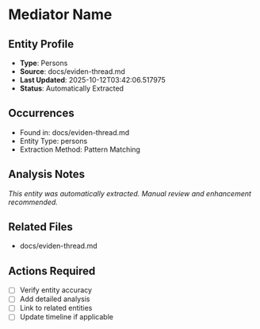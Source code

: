 # Mediator Name

## Entity Profile
- **Type**: Persons
- **Source**: docs/eviden-thread.md
- **Last Updated**: 2025-10-12T03:42:06.517975
- **Status**: Automatically Extracted

## Occurrences
- Found in: docs/eviden-thread.md
- Entity Type: persons
- Extraction Method: Pattern Matching

## Analysis Notes
*This entity was automatically extracted. Manual review and enhancement recommended.*

## Related Files
- docs/eviden-thread.md

## Actions Required
- [ ] Verify entity accuracy
- [ ] Add detailed analysis
- [ ] Link to related entities
- [ ] Update timeline if applicable
